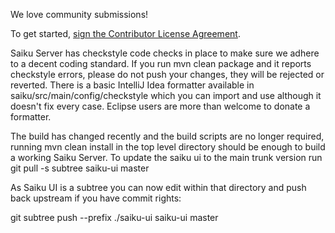 We love community submissions!

To get started, <a href="https://www.clahub.com/agreements/OSBI/saiku">sign the Contributor License Agreement</a>.

Saiku Server has checkstyle code checks in place to make sure we adhere to a decent coding standard. If you run mvn clean package and it reports checkstyle errors, please do not push your changes, they will be rejected or reverted.
There is a basic IntelliJ Idea formatter available in saiku/src/main/config/checkstyle which you can import and use although it doesn't fix every case. Eclipse users are more than welcome to donate a formatter.

The build has changed recently and the build scripts are no longer required, running mvn clean install in the top level directory should be enough to build a working Saiku Server. To update the saiku ui to the main trunk version run 
git pull -s subtree saiku-ui master 

As Saiku UI is a subtree you can now edit within that directory and push back upstream if you have commit rights:

git subtree push --prefix ./saiku-ui saiku-ui master
